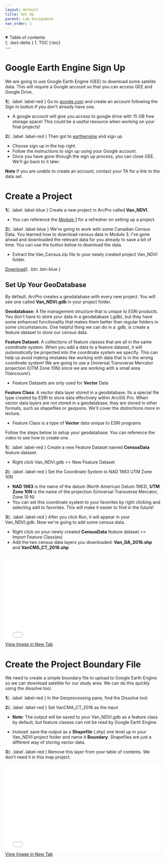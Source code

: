 ```yaml
---
layout: default
title: Set Up
parent: Lab Assignment
nav_order: 1
---
```



<details open markdown="block">
  <summary>
    Table of contents
  </summary>
  {: .text-delta }
1. TOC
{:toc}
</details>
---



# Google Earth Engine Sign Up

We are going to use Google Earth Engine (GEE) to download some satelite data.  This will require a Google account so that you can access GEE and Google Drive.  

**1**{: .label .label-red } Go to [google.com](https://www.google.com/) and create an account following the Sign In button if you don't already have one.

* A google account will give you access to google drive with 15 GB free storage space!  This could be a useful resource when working on your final projects!

**2**{: .label .label-red } Then got to [earthengine](https://earthengine.google.com/) and sign up

* Choose sign up in the top right.
* Follow the instructions to sign up using your Google account.  
* Once you have gone through the sign up process, you can close GEE.  We'll go back to it later.

**Note** If you are unable to create an account, contact your TA for a link to the data set.

# Create a Project

**1**{: .label .label-blue } Create a new project in ArcPro called **Van_NDVI**.
* You can reference the [Module 1](https://geos270.github.io/Module1/docs/Application_Part3.html) for a refresher on setting up a project.


**2**{: .label .label-blue } We're going to work with some Canadian Census Data.  You learned how to download census data in Module 3.  I've gone ahead and downloaded the relevant data for you already to save a bit of time.  You can use the button below to download the data.

* Extract the Van_Census.zip file to your newly created project Van_NDVI folder.

[Download](https://github.com/GEOS270/Module4//raw/main/data/Van_Census.zip){: .btn .btn-blue }




## Set Up Your GeoDatabase

By default, ArcPro creates a geodatabase with every new project.  You will see one called **Van_NDVI.gdb** in your project folder.

**Geodatabase**: A file management structure that is unique to ESRI products. You don't have to store your data in a geodatabase (.gdb), but they have some enhanced functionality that makes them better than regular folders in some circumstances.  One helpful thing we can do in a .gdb, is create a feature dataset to store our census data.

**Feature Dataset**: A collections of feature classes that are all in the same coordinate system.  When you add a data to a feature dataset, it will *automatically* be projected into the coordinate system we specify.  This can help us avoid making mistakes like working with data that is in the wrong coordinate system!  We are going to use a Universal Transverse Mercator projection  (UTM Zone 10N) since we are working with a small area (Vancouver).
* Feature Datasets are only used for **Vector** Data  

**Feature Class**: A vector data layer stored in a geodatabase.  Its a special file type created by ESRI to store data effectively within ArcGIS Pro.  When vector data layers are not stored in a geodatabase, they are stored in other formats, such as shapefiles or geojsons.  We'll cover the distinctions more in lecture.
* Feature Class is a type of **Vector** data unique to ESRI programs

Follow the steps below to setup your geodatabase.  You can reference the video to see how to create one.

**1**{: .label .label-red } Create a new Feature Dataset named **CensusData** feature dataset.

* Right click Van_NDVI.gdb >> New Feature Dataset

**2**{: .label .label-red } Set the Coordinate System to NAD 1983 UTM Zone 10N

* **NAD 1983** is the name of the datum (North American Datum 1983), **UTM Zone 10N** is the name of the projection (Universal Transverse Mercator, Zone 10 N)
 * You can set this coordinate system to your favorites by right clicking and selecting add to favorites.  This will make it easier to find in the future!

**3**{: .label .label-red } After you click Run, it will appear in your Van_NDVI.gdb.  Now we're going to add some census data.  

* Right click on your newly created **CensusData** feature dataset >> Import Feature Class(es) 
* Add the two census data layers you downloaded: **Van_DA_2016.shp** and **VanCMS_CT_2016.shp** 

<div style="overflow: hidden;
  padding-top: 56.25%;
  position: relative">
  <iframe src="content/videos/FeatureDataset.mp4" title="Processes" scrolling="no" frameborder="0"
    style="border: 0;
   height: 100%;
   left: 0;
   position: absolute;
   top: 0;
   width: 100%;">
   <p>Your browser does not support iframes.</p>
 </iframe>
</div>
<a href="content/videos/FeatureDataset.mp4" target="_blank">View Image in New Tab</a>


# Create the Project Boundary File

We need to create a simple boundary file to upload to Google Earth Engine so we can download satellite for our study area.  We can do this quickly using the dissolve tool.

**1**{: .label .label-red } In the Geoprocessing pane, find the Dissolve tool.

**2**{: .label .label-red } Set VanCMA_CT_2016 as the input

* **Note**: The output will be saved to your Van_NDVI.gdb as a feature class by default, but feature classes can not be read by Google Earth Engine.

* *Instead*: save the output as a **Shapefile** (.shp) one level up in your Van_NDVI project folder and name it **Boundary**.  Shapefiles are just a different way of storing vector data.

**3**{: .label .label-red } Remove this layer from your table of contents.  We don't need it in this map project.	

<div style="overflow: hidden;
  padding-top: 56.25%;
  position: relative">
  <iframe src="content/videos/Dissolve.mp4" title="Processes" scrolling="no" frameborder="0"
    style="border: 0;
   height: 100%;
   left: 0;
   position: absolute;
   top: 0;
   width: 100%;">
   <p>Your browser does not support iframes.</p>
 </iframe>
</div>
<a href="content/videos/Dissolve.mp4" target="_blank">View Image in New Tab</a>
